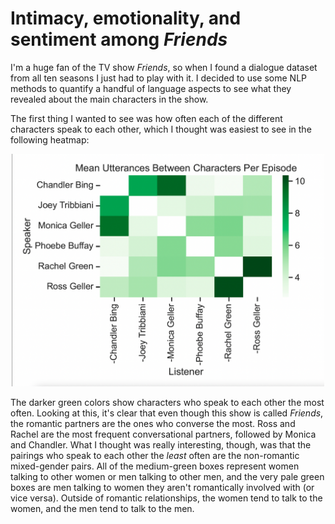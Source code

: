 # Intimacy, emotionality, and sentiment among *Friends*
I'm a huge fan of the TV show *Friends*, so when I found a dialogue dataset from all ten seasons I just had to play with it.  I decided to use some NLP methods to quantify a handful of language aspects to see what they revealed about the main characters in the show. 

The first thing I wanted to see was how often each of the different characters speak to each other, which I thought was easiest to see in the following heatmap:

<p align="center">
  <img src='figures/speaker_count.png' width='500'>
</p>

The darker green colors show characters who speak to each other the most often.  Looking at this, it's clear that even though this show is called *Friends*, the romantic partners are the ones who converse the most.  Ross and Rachel are the most frequent conversational partners, followed by Monica and Chandler.  What I thought was really interesting, though, was that the pairings who speak to each other the *least* often are the non-romantic mixed-gender pairs.  All of the medium-green boxes represent women talking to other women or men talking to other men, and the very pale green boxes are men talking to women they aren't romantically involved with (or vice versa). Outside of romantic relationships, the women tend to talk to the women, and the men tend to talk to the men.

